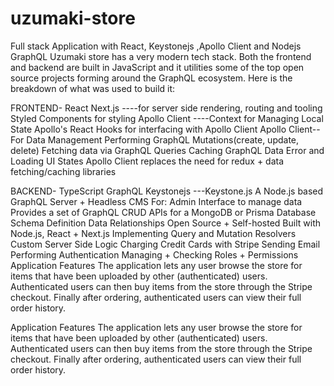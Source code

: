 # uzumaki-store
Full stack Application with React, Keystonejs ,Apollo Client and Nodejs GraphQL
Uzumaki store has a very modern tech stack. Both the frontend and backend are built in JavaScript and it utilities some of the top open source projects forming around the GraphQL ecosystem. Here is the breakdown of what was used to build it:

FRONTEND-
React
Next.js ----for server side rendering, routing and tooling
Styled Components for styling
Apollo Client ----Context for Managing Local State
Apollo's React Hooks for interfacing with Apollo Client
Apollo Client--
For Data Management
Performing GraphQL Mutations(create, update, delete)
Fetching data via GraphQL Queries
Caching GraphQL Data
Error and Loading UI States
Apollo Client replaces the need for redux + data fetching/caching libraries

BACKEND-
TypeScript
GraphQL 
Keystonejs ---Keystone.js
A Node.js based GraphQL Server + Headless CMS For:
Admin Interface to manage data
Provides a set of GraphQL CRUD APIs for a MongoDB or Prisma Database
Schema Definition
Data Relationships
Open Source + Self-hosted
Built with Node.js, React + Next.js
Implementing Query and Mutation Resolvers
Custom Server Side Logic
Charging Credit Cards with Stripe
Sending Email
Performing Authentication
Managing + Checking Roles + Permissions
Application Features
The application lets any user browse the store for items that have been uploaded by other (authenticated) users. Authenticated users can then buy items from the store through the Stripe checkout. Finally after ordering, authenticated users can view their full order history.

Application Features
The application lets any user browse the store for items that have been uploaded by other (authenticated) users. Authenticated users can then buy items from the store through the Stripe checkout. Finally after ordering, authenticated users can view their full order history.

